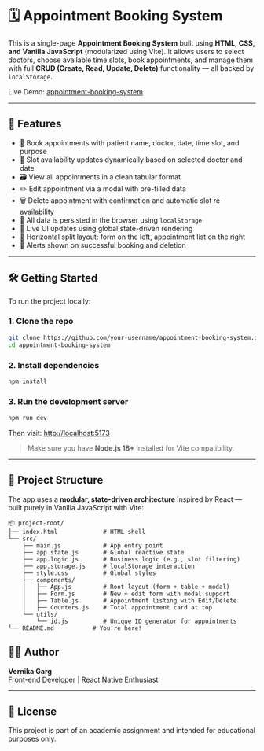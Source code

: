 # 🗓️ Appointment Booking System

This is a single-page **Appointment Booking System** built using **HTML, CSS, and Vanilla JavaScript** (modularized using Vite). It allows users to select doctors, choose available time slots, book appointments, and manage them with full **CRUD (Create, Read, Update, Delete)** functionality — all backed by `localStorage`.

Live Demo: [appointment-booking-system](https://appointment-booking-system-git-vi-0c0ec0-vernika-gargs-projects.vercel.app)

---

## 🚀 Features

- 🧍 Book appointments with patient name, doctor, date, time slot, and purpose
- 📆 Slot availability updates dynamically based on selected doctor and date
- 🗃 View all appointments in a clean tabular format
- ✏️ Edit appointment via a modal with pre-filled data
- 🗑️ Delete appointment with confirmation and automatic slot re-availability
- 💾 All data is persisted in the browser using `localStorage`
- 🔄 Live UI updates using global state-driven rendering
- 🧭 Horizontal split layout: form on the left, appointment list on the right
- 🎉 Alerts shown on successful booking and deletion

---

## 🛠️ Getting Started

To run the project locally:

### 1. Clone the repo

```bash
git clone https://github.com/your-username/appointment-booking-system.git
cd appointment-booking-system
```

### 2. Install dependencies

```bash
npm install
```

### 3. Run the development server

```bash
npm run dev
```

Then visit: [http://localhost:5173](http://localhost:5173)

> Make sure you have **Node.js 18+** installed for Vite compatibility.

---

## 📁 Project Structure

The app uses a **modular, state-driven architecture** inspired by React — built purely in Vanilla JavaScript with Vite:

```
📦 project-root/
├── index.html             # HTML shell
└── src/
    ├── main.js            # App entry point
    ├── app.state.js       # Global reactive state
    ├── app.logic.js       # Business logic (e.g., slot filtering)
    ├── app.storage.js     # localStorage interaction
    ├── style.css          # Global styles
    ├── components/
    │   ├── App.js         # Root layout (form + table + modal)
    │   ├── Form.js        # New + edit form with modal support
    │   ├── Table.js       # Appointment listing with Edit/Delete
    │   ├── Counters.js    # Total appointment card at top
    └── utils/
        └── id.js          # Unique ID generator for appointments
└── README.md           # You're here!
```

## 🙋‍♀️ Author

**Vernika Garg**  
Front-end Developer | React Native Enthusiast

---

## 📃 License

This project is part of an academic assignment and intended for educational purposes only.
